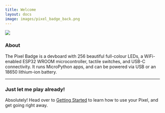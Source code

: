 ```yaml
---
title: Welcome
layout: docs
image: images/pixel_badge_back.png
---
```


![](/images/pixel_badge_back.png)

### About

The Pixel Badge is a devboard with 256 beautiful full-colour LEDs, a WiFi-enabled ESP32 WROOM microcontroller, tactile switches, and USB-C connectivity. It runs MicroPython apps, and can be powered via USB or an 18650 lithium-ion battery.

***

### Just let me play already!

Absolutely! Head over to [Getting Started](/docs/getting-started) to learn how to use your Pixel, and get going right away.